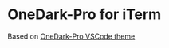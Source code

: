 # OneDark-Pro for iTerm


Based on [OneDark-Pro VSCode theme](https://github.com/Binaryify/OneDark-Pro)